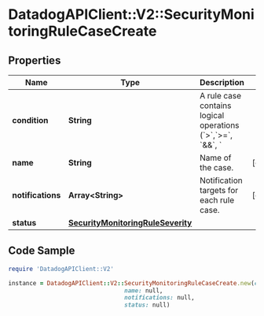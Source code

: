 # DatadogAPIClient::V2::SecurityMonitoringRuleCaseCreate

## Properties

Name | Type | Description | Notes
------------ | ------------- | ------------- | -------------
**condition** | **String** | A rule case contains logical operations (&#x60;&gt;&#x60;,&#x60;&gt;&#x3D;&#x60;, &#x60;&amp;&amp;&#x60;, &#x60;||&#x60;) to determine if a signal should be generated based on the event counts in the previously defined queries. | [optional] 
**name** | **String** | Name of the case. | [optional] 
**notifications** | **Array&lt;String&gt;** | Notification targets for each rule case. | [optional] 
**status** | [**SecurityMonitoringRuleSeverity**](SecurityMonitoringRuleSeverity.md) |  | 

## Code Sample

```ruby
require 'DatadogAPIClient::V2'

instance = DatadogAPIClient::V2::SecurityMonitoringRuleCaseCreate.new(condition: null,
                                 name: null,
                                 notifications: null,
                                 status: null)
```


